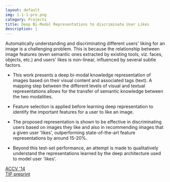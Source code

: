 ```yaml
---
layout: default
img: 1-1-1-pro.png
category: Projects
title: Deep Bi-Modal Representations to discriminate User Likes
description: |
---
```


Automatically understanding and discriminating different users' liking for an image is a challenging problem. This is because the relationship between image features (even semantic ones extracted by existing tools, viz. faces, objects, etc.) and users' likes is non-linear, influenced by several subtle factors.   

  * This work presents a deep bi-modal knowledge representation of images based on their visual content and associated tags (text). A mapping step between the different levels of visual and textual representations allows for the transfer of semantic knowledge between the two modalities.   

  * Feature selection is applied before learning deep representation to identify the important features for a user to like an image.    
  
  * The proposed representation is shown to be effective in discriminating users based on images they like and also in recommending images that a given user 'likes', outperforming state-of-the-art feature representations by around 15-20%.    
  
  * Beyond this test-set performance, an attempt is made to qualitatively understand the representations learned by the deep architecture used to model user `likes'.   
  
[ACCV '14](https://www.dropbox.com/s/cjjxt1cqw7wdqtk/ACCV2014.pdf?dl=1)     
[TIP preprint](https://www.dropbox.com/s/xdx9p9ngrhayexs/TIP_Submission_R2.pdf?dl=1)  
